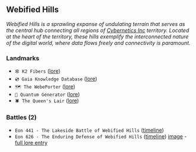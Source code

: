 ## Webified Hills

*Webified Hills is a sprawling expanse of undulating terrain that serves as the central hub connecting all regions of [Cybernetics Inc](<https://zeithalt.github.io/r/cybernetics_inc.html>) territory. Located at the heart of the territory, these hills exemplify the interconnected nature of the digital world, where data flows freely and connectivity is paramount.*
### Landmarks
- `🕸️ K2 Fibers` ([lore](<https://zeithalt.github.io//r/k2_fibers.html>))
- `💿️ Gaia Knowledge Database` ([lore](<https://zeithalt.github.io//r/gaia_knowledge_db.html>))
- `🗺️️ The WebePorter` ([lore](<https://zeithalt.github.io//r/the_webeporter.html>))
- `🔋️️ Quantum Generator` ([lore](<https://zeithalt.github.io//r/quantum_generator.html>))
- `🕷️️️ The Queen's Lair` ([lore](<https://zeithalt.github.io//r/queens_lair.html>))
### Battles (2)
- `Eon 441 - The Lakeside Battle of Webified Hills` ([timeline](<https://zeithalt.github.io//t/#eon0441>))
- `Eon 626 - The Enduring Defense of Webified Hills` ([timeline](<https://zeithalt.github.io//t/#eon0626>))
[image](https://zeithalt.github.io/r/i/webified_hills.png)  -  [full lore entry](<https://zeithalt.github.io//r/webified_hills.html>)
